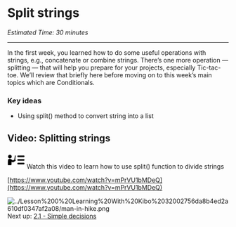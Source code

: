 # Split strings

*Estimated Time: 30 minutes*

---

In the first week, you learned how to do some useful operations with strings, e.g., concatenate or combine strings. There’s one more operation — splitting — that will help you prepare for your projects, especially Tic-tac-toe. We’ll review that briefly here before moving on to this week’s main topics which are Conditionals. 

### Key ideas

- Using split() method to convert string into a list

## Video: Splitting strings

<aside>


<img src="../instruction.png" alt="../instruction.png" width="40px" /> Watch this video to learn how to use split() function to divide strings

</aside>

[https://www.youtube.com/watch?v=mPrVU1bMDeQ](https://www.youtube.com/watch?v=mPrVU1bMDeQ)

<aside>


<img src="../Lesson%200%20Learning%20With%20Kibo%2032002756da8b4ed2a610df0347af2a08/man-in-hike.png" alt="../Lesson%200%20Learning%20With%20Kibo%2032002756da8b4ed2a610df0347af2a08/man-in-hike.png" width="40px" /> Next up: [2.1 - Simple decisions](/future-proof-with-python-april-2022/conditionals/simple-decisions.md)

</aside>